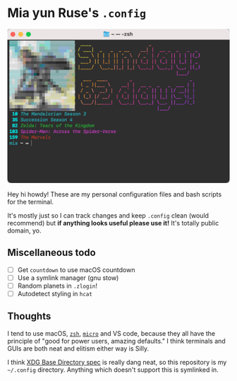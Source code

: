 # Mia yun Ruse's `.config`

![The terminal in use.](README.png)

Hey hi howdy! These are my personal configuration files and bash scripts for the terminal.

It's mostly just so I can track changes and keep `.config` clean (would recommend) but **if anything looks useful please use it!** It's totally public domain, yo.

## Miscellaneous todo

- [ ] Get `countdown` to use macOS countdown
- [ ] Use a symlink manager (gnu stow)
- [ ] Random planets in `.zlogin`!
- [ ] Autodetect styling in `hcat`

## Thoughts

I tend to use macOS, [`zsh`](https://zsh.sourceforge.io), [`micro`](https://micro-editor.github.io) and VS code, because they all have the principle of "good for power users, amazing defaults." I think terminals and GUIs are both neat and elitism either way is Silly.

I think [XDG Base Directory spec](https://specifications.freedesktop.org/basedir-spec/basedir-spec-latest.html) is really dang neat, so this repository is my `~/.config` directory. Anything which doesn't support this is symlinked in.
